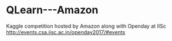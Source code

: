 # QLearn---Amazon
Kaggle competition hosted by Amazon along with Openday at IISc
http://events.csa.iisc.ac.in/openday2017/#events
